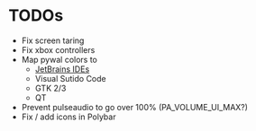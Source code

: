 # TODOs

- Fix screen taring
- Fix xbox controllers
- Map pywal colors to
    - [JetBrains IDEs](https://github.com/0x6C38/intellijPywal)
    - Visual Sutido Code
    - GTK 2/3
    - QT
- Prevent pulseaudio to go over 100% (PA_VOLUME_UI_MAX?)
- Fix / add icons in Polybar